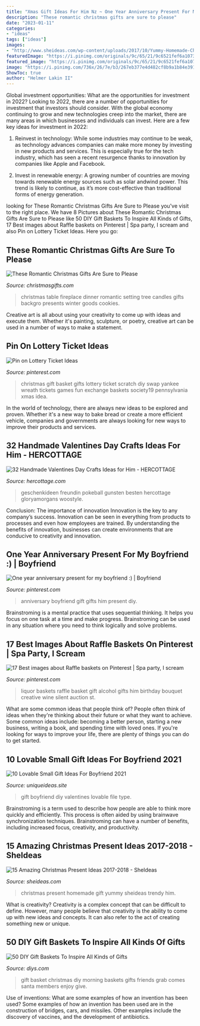 ```yaml
---
title: "Xmas Gift Ideas For Him Nz ~ One Year Anniversary Present For My Boyfriend :)"
description: "These romantic christmas gifts are sure to please"
date: "2023-01-11"
categories:
- "ideas"
tags: ["ideas"]
images:
- "http://www.sheideas.com/wp-content/uploads/2017/10/Yummy-Homemade-Christmas-Food-Gift-Ideas.jpg"
featuredImage: "https://i.pinimg.com/originals/9c/65/21/9c6521fef6a10734e497f5c9938b69fa.jpg"
featured_image: "https://i.pinimg.com/originals/9c/65/21/9c6521fef6a10734e497f5c9938b69fa.jpg"
image: "https://i.pinimg.com/736x/26/7e/b3/267eb377e4d482cf8b9a1b84e3917710--one-year-anniversary-boyfriend-anniversary-present.jpg"
ShowToc: true
author: "Helmer Lakin II"
---
```



Global investment opportunities: What are the opportunities for investment in 2022?
Looking to 2022, there are a number of opportunities for investment that investors should consider. With the global economy continuing to grow and new technologies creep into the market, there are many areas in which businesses and individuals can invest. Here are a few key ideas for investment in 2022: 
1. Reinvest in technology: While some industries may continue to be weak, as technology advances companies can make more money by investing in new products and services. This is especially true for the tech industry, which has seen a recent resurgence thanks to innovation by companies like Apple and Facebook. 

2. Invest in renewable energy: A growing number of countries are moving towards renewable energy sources such as solar andwind power. This trend is likely to continue, as it’s more cost-effective than traditional forms of energy generation. 


	

		
looking for These Romantic Christmas Gifts Are Sure to Please you've visit to the right place. We have 8 Pictures about These Romantic Christmas Gifts Are Sure to Please like 50 DIY Gift Baskets To Inspire All Kinds of Gifts, 17 Best images about Raffle baskets on Pinterest | Spa party, I scream and also Pin on Lottery Ticket Ideas. Here you go:
		
    
## These Romantic Christmas Gifts Are Sure To Please

<img loading=lazy src="https://www.christmasgifts.com/wp-content/uploads/2015/12/romantic-christmas-gifts.jpg" onerror="this.onerror=null;this.src='https://tse1.mm.bing.net/th?id=OIP.QIuLMtiAk5lMlW-9ZqIKgAHaE8&amp;pid=15.1';" alt="These Romantic Christmas Gifts Are Sure to Please">

_Source: christmasgifts.com_

>christmas table fireplace dinner romantic setting tree candles gifts backgro presents winter goods cookies. 

	

Creative art is all about using your creativity to come up with ideas and execute them. Whether it's painting, sculpture, or poetry, creative art can be used in a number of ways to make a statement.

    
## Pin On Lottery Ticket Ideas

<img loading=lazy src="https://i.pinimg.com/originals/9c/65/21/9c6521fef6a10734e497f5c9938b69fa.jpg" onerror="this.onerror=null;this.src='https://tse1.mm.bing.net/th?id=OIP.LtqcH89VS_JvHKpTMZLgpwHaJ-&amp;pid=15.1';" alt="Pin on Lottery Ticket Ideas">

_Source: pinterest.com_

>christmas gift basket gifts lottery ticket scratch diy swap yankee wreath tickets games fun exchange baskets society19 pennsylvania xmas idea. 

	

In the world of technology, there are always new ideas to be explored and proven. Whether it's a new way to bake bread or create a more efficient vehicle, companies and governments are always looking for new ways to improve their products and services.

    
## 32 Handmade Valentines Day Crafts Ideas For Him - HERCOTTAGE

<img loading=lazy src="https://www.hercottage.com/wp-content/uploads/2020/01/Handmade-Valentines-Day-Crafts-Ideas-for-Him-10.jpg" onerror="this.onerror=null;this.src='https://tse1.mm.bing.net/th?id=OIP.sbviIXw4PycK719EbF0Q3gHaLF&amp;pid=15.1';" alt="32 Handmade Valentines Day Crafts Ideas for Him - HERCOTTAGE">

_Source: hercottage.com_

>geschenkideen freundin pokeball gunsten besten hercottage gloryamorgans woostyle. 

	

Conclusion: The importance of innovation
Innovation is the key to any company’s success. Innovation can be seen in everything from products to processes and even how employees are trained. By understanding the benefits of innovation, businesses can create environments that are conducive to creativity and innovation.

    
## One Year Anniversary Present For My Boyfriend :) | Boyfriend

<img loading=lazy src="https://i.pinimg.com/736x/26/7e/b3/267eb377e4d482cf8b9a1b84e3917710--one-year-anniversary-boyfriend-anniversary-present.jpg" onerror="this.onerror=null;this.src='https://tse3.mm.bing.net/th?id=OIP.RASOMu9LyDIF2dJ11DxSmAHaJ3&amp;pid=15.1';" alt="One year anniversary present for my boyfriend :) | Boyfriend">

_Source: pinterest.com_

>anniversary boyfriend gift gifts him present diy. 

	

Brainstroming is a mental practice that uses sequential thinking. It helps you focus on one task at a time and make progress. Brainstroming can be used in any situation where you need to think logically and solve problems.

    
## 17 Best Images About Raffle Baskets On Pinterest | Spa Party, I Scream

<img loading=lazy src="https://s-media-cache-ak0.pinimg.com/736x/2d/92/06/2d9206dbde49ed07e1049c17ae4708c1.jpg" onerror="this.onerror=null;this.src='https://tse3.mm.bing.net/th?id=OIP.MI2EG6bkrCRqJC6XARrtRgHaJ6&amp;pid=15.1';" alt="17 Best images about Raffle baskets on Pinterest | Spa party, I scream">

_Source: pinterest.com_

>liquor baskets raffle basket gift alcohol gifts him birthday bouquet creative wine silent auction st. 

	

What are some common ideas that people think of?
People often think of ideas when they're thinking about their future or what they want to achieve. Some common ideas include: becoming a better person, starting a new business, writing a book, and spending time with loved ones. If you're looking for ways to improve your life, there are plenty of things you can do to get started.

    
## 10 Lovable Small Gift Ideas For Boyfriend 2021

<img loading=lazy src="https://www.uniqueideas.site/wp-content/uploads/diy-valentines-day-gift-ideas-xmas-crafty-and-gift-3.jpg" onerror="this.onerror=null;this.src='https://tse1.mm.bing.net/th?id=OIP.3w-ojbEnlp939vutrqzTrwHaJ4&amp;pid=15.1';" alt="10 Lovable Small Gift Ideas For Boyfriend 2021">

_Source: uniqueideas.site_

>gift boyfriend diy valentines lovable file type. 

	

Brainstroming is a term used to describe how people are able to think more quickly and efficiently. This process is often aided by using brainwave synchronization techniques. Brainstroming can have a number of benefits, including increased focus, creativity, and productivity.

    
## 15 Amazing Christmas Present Ideas 2017-2018 - SheIdeas

<img loading=lazy src="http://www.sheideas.com/wp-content/uploads/2017/10/Yummy-Homemade-Christmas-Food-Gift-Ideas.jpg" onerror="this.onerror=null;this.src='https://tse2.mm.bing.net/th?id=OIP.XTQFZ0KOCbWI9kFx8HZcKwHaLG&amp;pid=15.1';" alt="15 Amazing Christmas Present Ideas 2017-2018 - SheIdeas">

_Source: sheideas.com_

>christmas present homemade gift yummy sheideas trendy him. 

	

What is creativity?
Creativity is a complex concept that can be difficult to define. However, many people believe that creativity is the ability to come up with new ideas and concepts. It can also refer to the act of creating something new or unique.

    
## 50 DIY Gift Baskets To Inspire All Kinds Of Gifts

<img loading=lazy src="https://cdn.diys.com/wp-content/uploads/2017/05/diy-christmas-morning-gift-basket.jpg" onerror="this.onerror=null;this.src='https://tse4.mm.bing.net/th?id=OIP.Qlb-vEwvtLrp6mD20O-QCgHaKU&amp;pid=15.1';" alt="50 DIY Gift Baskets To Inspire All Kinds of Gifts">

_Source: diys.com_

>gift basket christmas diy morning baskets gifts friends grab comes santa members enjoy give. 

	

Use of inventions: What are some examples of how an invention has been used?
Some examples of how an invention has been used are in the construction of bridges, cars, and missiles. Other examples include the discovery of vaccines, and the development of antibiotics.

